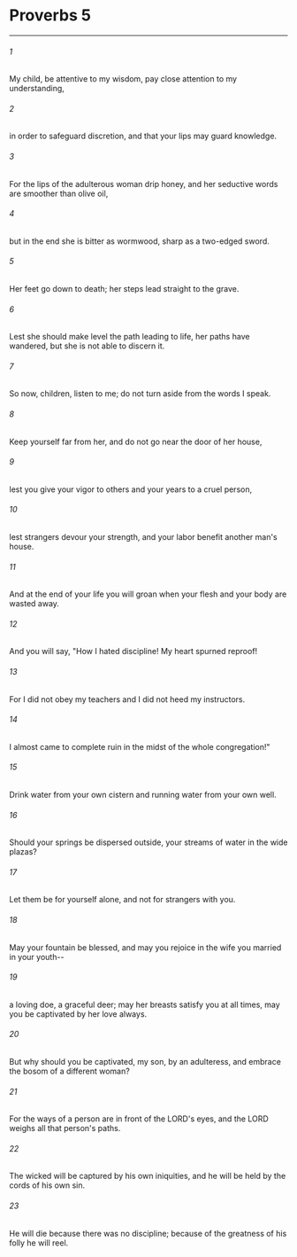 # Proverbs 5
***



###### 1 
My child, be attentive to my wisdom, pay close attention to my understanding, 

###### 2 
in order to safeguard discretion, and that your lips may guard knowledge. 

###### 3 
For the lips of the adulterous woman drip honey, and her seductive words are smoother than olive oil, 

###### 4 
but in the end she is bitter as wormwood, sharp as a two-edged sword. 

###### 5 
Her feet go down to death; her steps lead straight to the grave. 

###### 6 
Lest she should make level the path leading to life, her paths have wandered, but she is not able to discern it. 

###### 7 
So now, children, listen to me; do not turn aside from the words I speak. 

###### 8 
Keep yourself far from her, and do not go near the door of her house, 

###### 9 
lest you give your vigor to others and your years to a cruel person, 

###### 10 
lest strangers devour your strength, and your labor benefit another man's house. 

###### 11 
And at the end of your life you will groan when your flesh and your body are wasted away. 

###### 12 
And you will say, "How I hated discipline! My heart spurned reproof! 

###### 13 
For I did not obey my teachers and I did not heed my instructors. 

###### 14 
I almost came to complete ruin in the midst of the whole congregation!" 

###### 15 
Drink water from your own cistern and running water from your own well. 

###### 16 
Should your springs be dispersed outside, your streams of water in the wide plazas? 

###### 17 
Let them be for yourself alone, and not for strangers with you. 

###### 18 
May your fountain be blessed, and may you rejoice in the wife you married in your youth-- 

###### 19 
a loving doe, a graceful deer; may her breasts satisfy you at all times, may you be captivated by her love always. 

###### 20 
But why should you be captivated, my son, by an adulteress, and embrace the bosom of a different woman? 

###### 21 
For the ways of a person are in front of the LORD's eyes, and the LORD weighs all that person's paths. 

###### 22 
The wicked will be captured by his own iniquities, and he will be held by the cords of his own sin. 

###### 23 
He will die because there was no discipline; because of the greatness of his folly he will reel.
